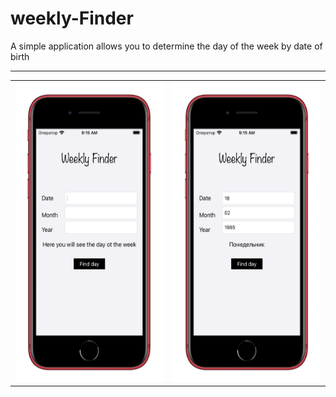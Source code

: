 # weekly-Finder

A simple application allows you to determine the day of the week by date of birth

---

<table>
  <tr>
    <td><img src="Documentation/readme-one.png" width=270 height=480></td>
    <td><img src="Documentation/readme-two.png" width=270 height=480></td>
    </tr>
 </table>